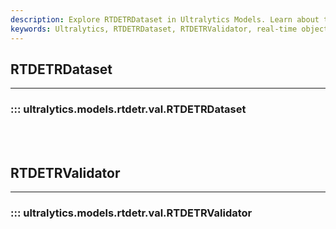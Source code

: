 ```yaml
---
description: Explore RTDETRDataset in Ultralytics Models. Learn about the RTDETRValidator function, understand its usage in real-time object detection.
keywords: Ultralytics, RTDETRDataset, RTDETRValidator, real-time object detection, models documentation
---
```


## RTDETRDataset
---
### ::: ultralytics.models.rtdetr.val.RTDETRDataset
<br><br>

## RTDETRValidator
---
### ::: ultralytics.models.rtdetr.val.RTDETRValidator
<br><br>
